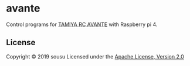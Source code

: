 # avante

Control programs for [TAMIYA RC AVANTE](https://www.google.com/search?q=TAMIYA+RC+AVANTE) with Raspberry pi 4.

## License 
Copyright &copy; 2019 sousu
Licensed under the [Apache License, Version 2.0](http://www.apache.org/licenses/LICENSE-2.0)
